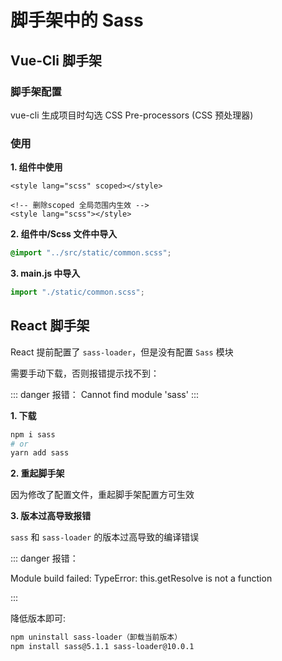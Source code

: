 # 脚手架中的 Sass

## Vue-Cli 脚手架

### 脚手架配置

vue-cli 生成项目时勾选 CSS Pre-processors (CSS 预处理器)

### 使用

**1. 组件中使用**

```vue
<style lang="scss" scoped></style>

<!-- 删除scoped 全局范围内生效 -->
<style lang="scss"></style>
```

**2. 组件中/Scss 文件中导入**

```scss
@import "../src/static/common.scss";
```

**3. main.js 中导入**

```js
import "./static/common.scss";
```

## React 脚手架

React 提前配置了 `sass-loader`，但是没有配置 `Sass` 模块

需要手动下载，否则报错提示找不到：

::: danger 报错：
Cannot find module 'sass'
:::

**1. 下载**

```bash
npm i sass
# or
yarn add sass
```

**2. 重起脚手架**

因为修改了配置文件，重起脚手架配置方可生效

**3. 版本过高导致报错**

`sass` 和 `sass-loader` 的版本过高导致的编译错误

::: danger 报错：

Module build failed: TypeError: this.getResolve is not a function

:::

降低版本即可:

```bash
npm uninstall sass-loader（卸载当前版本）
npm install sass@5.1.1 sass-loader@10.0.1
```
